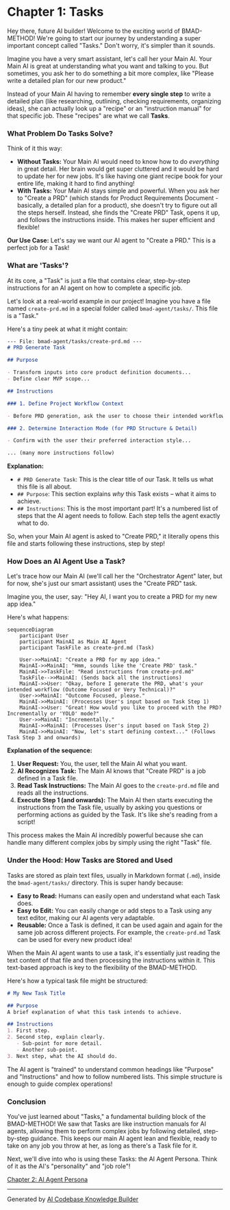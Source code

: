 # Chapter 1: Tasks

Hey there, future AI builder! Welcome to the exciting world of BMAD-METHOD! We're going to start our journey by understanding a super important concept called "Tasks." Don't worry, it's simpler than it sounds.

Imagine you have a very smart assistant, let's call her your Main AI. Your Main AI is great at understanding what you want and talking to you. But sometimes, you ask her to do something a bit more complex, like "Please write a detailed plan for our new product."

Instead of your Main AI having to remember **every single step** to write a detailed plan (like researching, outlining, checking requirements, organizing ideas), she can actually look up a "recipe" or an "instruction manual" for that specific job. These "recipes" are what we call **Tasks**.

### What Problem Do Tasks Solve?

Think of it this way:

*   **Without Tasks:** Your Main AI would need to know how to do *everything* in great detail. Her brain would get super cluttered and it would be hard to update her for new jobs. It's like having one giant recipe book for your entire life, making it hard to find anything!
*   **With Tasks:** Your Main AI stays simple and powerful. When you ask her to "Create a PRD" (which stands for Product Requirements Document - basically, a detailed plan for a product), she doesn't try to figure out all the steps herself. Instead, she finds the "Create PRD" Task, opens it up, and follows the instructions inside. This makes her super efficient and flexible!

**Our Use Case:** Let's say we want our AI agent to "Create a PRD." This is a perfect job for a Task!

### What are 'Tasks'?

At its core, a "Task" is just a file that contains clear, step-by-step instructions for an AI agent on how to complete a specific job.

Let's look at a real-world example in our project! Imagine you have a file named `create-prd.md` in a special folder called `bmad-agent/tasks/`. This file is a "Task."

Here's a tiny peek at what it might contain:

```markdown
--- File: bmad-agent/tasks/create-prd.md ---
# PRD Generate Task

## Purpose

- Transform inputs into core product definition documents...
- Define clear MVP scope...

## Instructions

### 1. Define Project Workflow Context

- Before PRD generation, ask the user to choose their intended workflow...

### 2. Determine Interaction Mode (for PRD Structure & Detail)

- Confirm with the user their preferred interaction style...

... (many more instructions follow)
```

**Explanation:**

*   `# PRD Generate Task`: This is the clear title of our Task. It tells us what this file is all about.
*   `## Purpose`: This section explains *why* this Task exists – what it aims to achieve.
*   `## Instructions`: This is the most important part! It's a numbered list of steps that the AI agent needs to follow. Each step tells the agent exactly what to do.

So, when your Main AI agent is asked to "Create PRD," it literally opens this file and starts following these instructions, step by step!

### How Does an AI Agent Use a Task?

Let's trace how our Main AI (we'll call her the "Orchestrator Agent" later, but for now, she's just our smart assistant) uses the "Create PRD" task.

Imagine you, the user, say: "Hey AI, I want you to create a PRD for my new app idea."

Here's what happens:

```mermaid
sequenceDiagram
    participant User
    participant MainAI as Main AI Agent
    participant TaskFile as create-prd.md (Task)

    User->>MainAI: "Create a PRD for my app idea."
    MainAI->>MainAI: "Hmm, sounds like the 'Create PRD' task."
    MainAI->>TaskFile: "Read instructions from create-prd.md"
    TaskFile-->>MainAI: (Sends back all the instructions)
    MainAI->>User: "Okay, before I generate the PRD, what's your intended workflow (Outcome Focused or Very Technical)?"
    User->>MainAI: "Outcome Focused, please."
    MainAI->>MainAI: (Processes User's input based on Task Step 1)
    MainAI->>User: "Great! How would you like to proceed with the PRD? Incrementally or 'YOLO' mode?"
    User->>MainAI: "Incrementally."
    MainAI->>MainAI: (Processes User's input based on Task Step 2)
    MainAI->>MainAI: "Now, let's start defining context..." (Follows Task Step 3 and onwards)
```

**Explanation of the sequence:**

1.  **User Request:** You, the user, tell the Main AI what you want.
2.  **AI Recognizes Task:** The Main AI knows that "Create PRD" is a job defined in a Task file.
3.  **Read Task Instructions:** The Main AI goes to the `create-prd.md` file and reads all the instructions.
4.  **Execute Step 1 (and onwards):** The Main AI then starts executing the instructions from the Task file, usually by asking you questions or performing actions as guided by the Task. It's like she's reading from a script!

This process makes the Main AI incredibly powerful because she can handle many different complex jobs by simply using the right "Task" file.

### Under the Hood: How Tasks are Stored and Used

Tasks are stored as plain text files, usually in Markdown format (`.md`), inside the `bmad-agent/tasks/` directory. This is super handy because:

*   **Easy to Read:** Humans can easily open and understand what each Task does.
*   **Easy to Edit:** You can easily change or add steps to a Task using any text editor, making our AI agents very adaptable.
*   **Reusable:** Once a Task is defined, it can be used again and again for the same job across different projects. For example, the `create-prd.md` Task can be used for every new product idea!

When the Main AI agent wants to use a task, it's essentially just reading the text content of that file and then processing the instructions within it. This text-based approach is key to the flexibility of the BMAD-METHOD.

Here's how a typical task file might be structured:

```markdown
# My New Task Title

## Purpose
A brief explanation of what this task intends to achieve.

## Instructions
1. First step.
2. Second step, explain clearly.
   - Sub-point for more detail.
   - Another sub-point.
3. Next step, what the AI should do.
```

The AI agent is "trained" to understand common headings like "Purpose" and "Instructions" and how to follow numbered lists. This simple structure is enough to guide complex operations!

### Conclusion

You've just learned about "Tasks," a fundamental building block of the BMAD-METHOD! We saw that Tasks are like instruction manuals for AI agents, allowing them to perform complex jobs by following detailed, step-by-step guidance. This keeps our main AI agent lean and flexible, ready to take on any job you throw at her, as long as there's a Task file for it.

Next, we'll dive into who is using these Tasks: the AI Agent Persona. Think of it as the AI's "personality" and "job role"!

[Chapter 2: AI Agent Persona](02_ai_agent_persona_.md)

---

Generated by [AI Codebase Knowledge Builder](https://github.com/The-Pocket/Tutorial-Codebase-Knowledge)